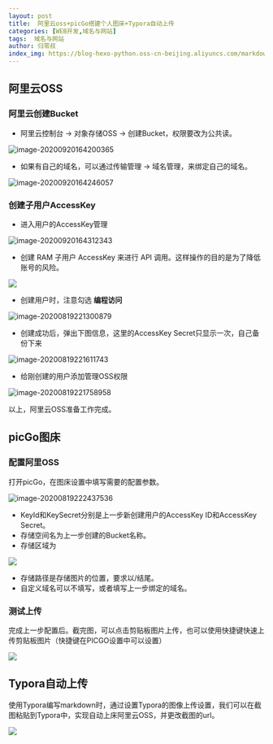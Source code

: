 ```yaml
---
layout: post
title:  阿里云oss+picGo搭建个人图床+Typora自动上传
categories: [WEB开发,域名与网站]
tags:  域名与网站
author: 归零叔
index_img: https://blog-hexo-python.oss-cn-beijing.aliyuncs.com/markdown/image-20200920164507229.png
---
```


## 阿里云OSS

### 阿里云创建Bucket

- 阿里云控制台 -> 对象存储OSS -> 创建Bucket，权限要改为公共读。

![image-20200920164200365](https://blog-hexo-python.oss-cn-beijing.aliyuncs.com/markdown/image-20200920164200365.png)

- 如果有自己的域名，可以通过传输管理 -> 域名管理，来绑定自己的域名。

![image-20200920164246057](https://blog-hexo-python.oss-cn-beijing.aliyuncs.com/markdown/image-20200920164246057.png)

### 创建子用户AccessKey

- 进入用户的AccessKey管理

![image-20200920164312343](https://blog-hexo-python.oss-cn-beijing.aliyuncs.com/markdown/image-20200920164312343.png)

- 创建 RAM 子用户 AccessKey 来进行 API 调用。这样操作的目的是为了降低账号的风险。

![](https://blog-hexo-python.oss-cn-beijing.aliyuncs.com/markdown/image-20200920164336172.png)

- 创建用户时，注意勾选 **编程访问**

![image-20200819221300879](https://blog-hexo-python.oss-cn-beijing.aliyuncs.com/markdown/image-20200920164355095.png)

- 创建成功后，弹出下图信息，这里的AccessKey Secret只显示一次，自己备份下来

![image-20200819221611743](https://blog-hexo-python.oss-cn-beijing.aliyuncs.com/markdown/image-20200920164428722.png)

- 给刚创建的用户添加管理OSS权限

![image-20200819221758958](https://blog-hexo-python.oss-cn-beijing.aliyuncs.com/markdown/image-20200920164446139.png)

以上，阿里云OSS准备工作完成。

## picGo图床

### 配置阿里OSS

打开picGo，在图床设置中填写需要的配置参数。

![image-20200819222437536](https://blog-hexo-python.oss-cn-beijing.aliyuncs.com/markdown/image-20200920164507229.png)

- KeyId和KeySecret分别是上一步新创建用户的AccessKey ID和AccessKey Secret。
- 存储空间名为上一步创建的Bucket名称。
- 存储区域为

![](https://blog-hexo-python.oss-cn-beijing.aliyuncs.com/markdown/image-20200920164536295.png)

- 存储路径是存储图片的位置，要求以/结尾。
- 自定义域名可以不填写，或者填写上一步绑定的域名。

### 测试上传

完成上一步配置后。截完图，可以点击剪贴板图片上传，也可以使用快捷键快速上传剪贴板图片（快捷键在PICGO设置中可以设置）

![](https://blog-hexo-python.oss-cn-beijing.aliyuncs.com/markdown/image-20200920164603220.png)

## Typora自动上传

使用Typora编写markdown时，通过设置Typora的图像上传设置，我们可以在截图粘贴到Typora中，实现自动上床阿里云OSS，并更改截图的url。

![](https://blog-hexo-python.oss-cn-beijing.aliyuncs.com/markdown/image-20200920164619980.png)
